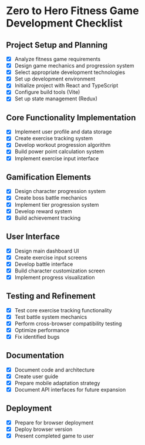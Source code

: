 # Zero to Hero Fitness Game Development Checklist

## Project Setup and Planning
- [x] Analyze fitness game requirements
- [x] Design game mechanics and progression system
- [x] Select appropriate development technologies
- [x] Set up development environment
- [x] Initialize project with React and TypeScript
- [x] Configure build tools (Vite)
- [x] Set up state management (Redux)

## Core Functionality Implementation
- [x] Implement user profile and data storage
- [x] Create exercise tracking system
- [x] Develop workout progression algorithm
- [x] Build power point calculation system
- [x] Implement exercise input interface

## Gamification Elements
- [x] Design character progression system
- [x] Create boss battle mechanics
- [x] Implement tier progression system
- [x] Develop reward system
- [x] Build achievement tracking

## User Interface
- [x] Design main dashboard UI
- [x] Create exercise input screens
- [x] Develop battle interface
- [x] Build character customization screen
- [x] Implement progress visualization

## Testing and Refinement
- [x] Test core exercise tracking functionality
- [x] Test battle system mechanics
- [x] Perform cross-browser compatibility testing
- [x] Optimize performance
- [x] Fix identified bugs

## Documentation
- [x] Document code and architecture
- [x] Create user guide
- [x] Prepare mobile adaptation strategy
- [x] Document API interfaces for future expansion

## Deployment
- [x] Prepare for browser deployment
- [x] Deploy browser version
- [x] Present completed game to user
